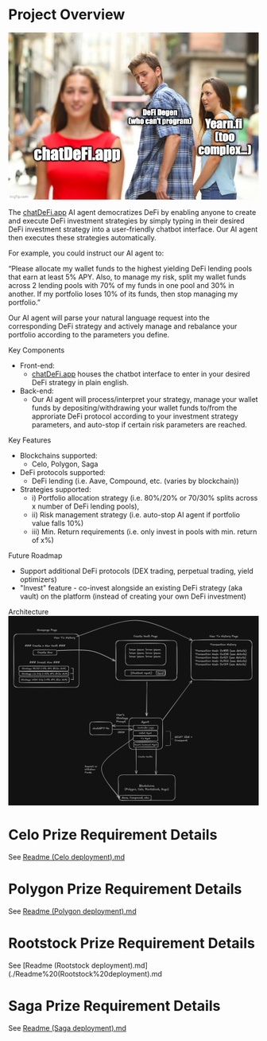 # Project Overview
![alt text](image.png)

The [chatDeFi.app](http://chatdefi.app) AI agent democratizes DeFi by enabling anyone to create and execute DeFi investment strategies by simply typing in their desired DeFi investment strategy into a user-friendly chatbot interface. Our AI agent then executes these strategies automatically.

For example, you could instruct our AI agent to:

“Please allocate my wallet funds to the highest yielding DeFi lending pools that earn at least 5% APY. Also, to manage my risk, split my wallet funds across 2 lending pools with 70% of my funds in one pool and 30% in another. If my portfolio loses 10% of its funds, then stop managing my portfolio.”

Our AI agent will parse your natural language request into the corresponding DeFi strategy and actively manage and rebalance your portfolio according to the parameters you define.

Key Components
* Front-end:
  * [chatDeFi.app](http://chatdefi.app) houses the chatbot interface to enter in your desired DeFi strategy in plain english.
* Back-end: 
  * Our AI agent will process/interpret your strategy, manage your wallet funds by depositing/withdrawing your wallet funds to/from the approriate DeFi protocol according to your investment strategy parameters, and auto-stop if certain risk parameters are reached.

Key Features
* Blockchains supported: 
  * Celo, Polygon, Saga
* DeFi protocols supported: 
  * DeFi lending (i.e. Aave, Compound, etc. (varies by blockchain))
* Strategies supported: 
  * i) Portfolio allocation strategy (i.e. 80%/20% or 70/30% splits across x number of DeFi lending pools), 
  * ii) Risk management strategy (i.e. auto-stop AI agent if portfolio value falls 10%) 
  * iii) Min. Return requirements (i.e. only invest in pools with min. return of x%)

Future Roadmap
* Support additional DeFi protocols (DEX trading, perpetual trading, yield optimizers) 
* "Invest" feature - co-invest alongside an existing DeFi strategy (aka vault) on the platform (instead of creating your own DeFi investment)

Architecture
![alt text](image-1.png)

# Celo Prize Requirement Details
See [Readme (Celo deployment).md](./Readme%20(Celo%20deployment).md)

# Polygon Prize Requirement Details
See [Readme (Polygon deployment).md](Readme%20(Polygon%20deployment).md)

# Rootstock Prize Requirement Details
See [Readme (Rootstock deployment).md](./Readme%20(Rootstock%20deployment).md

# Saga Prize Requirement Details
See [Readme (Saga deployment).md](./Readme%20(Saga%20deployment).md)